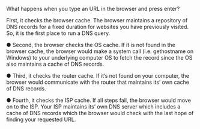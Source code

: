 What happens when you type an URL in the browser and press enter?

 First, it checks the browser cache. The browser maintains a repository of DNS records for a fixed duration for websites you have previously visited. So, it is the first place to run a DNS query.

● Second, the browser checks the OS cache. If it is not found in the browser cache, the browser would make a system call (i.e. gethostname on Windows) to your underlying computer OS to fetch the record since the OS also maintains a cache of DNS records.

● Third, it checks the router cache. If it’s not found on your computer, the browser would communicate with the router that maintains its’ own cache of DNS records.

● Fourth, it checks the ISP cache. If all steps fail, the browser would move on to the ISP. Your ISP maintains its’ own DNS server which includes a cache of DNS records which the browser would check with the last hope of finding your requested URL.

